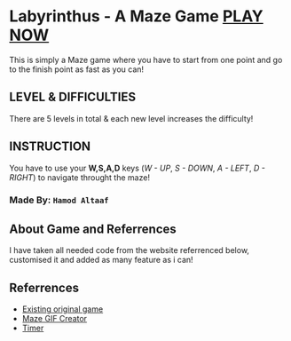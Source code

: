 # Labyrinthus - A Maze Game [PLAY NOW](https://husseinaltaaf.github.io/JavascriptGame---Maze-Game/index.html)

This is simply a Maze game where you have to start from one point and go to the finish point as fast as you can!

## LEVEL & DIFFICULTIES

There are 5 levels in total & each new level increases the difficulty!

## INSTRUCTION

You have to use your **W,S,A,D** keys (_W - UP_, _S - DOWN_, _A - LEFT_, _D - RIGHT_) to navigate throught the maze!

### Made By: `Hamod Altaaf`

## About Game and Referrences

I have taken all needed code from the website referrenced below, customised it and added as many feature as i can!

## Referrences

- [Existing original game](https://html5.litten.com/make-a-maze-game-on-an-html5-canvas/)
- [Maze GIF Creator](http://hereandabove.com/maze/mazeorig.form.html)
- [Timer](https://stackoverflow.com/a/5517836)
